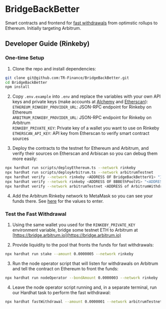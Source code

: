 # BridgeBackBetter

Smart contracts and frontend for [fast withdrawals](https://developer.offchainlabs.com/docs/withdrawals) from optimstic rollups to Ethereum. Initially targeting Arbitrum.

## Developer Guide (Rinkeby)

### One-time Setup

1. Clone the repo and install dependencies:

```sh
git clone git@github.com:TR-Finance/BridgeBackBetter.git
cd BridgeBackBetter
npm install
```

2. Copy `.env.example` into `.env` and replace the variables with your own API keys and private keys
   (make accounts at [Alchemy](https://alchemyapi.io/) and [Etherscan](https://etherscan.io)):  
   `ETHEREUM_RINKEBY_PROVIDER_URL`: JSON-RPC endpoint for Rinkeby on Ethereum  
   `ARBITRUM_RINKEBY_PROVIDER_URL`: JSON-RPC endpoint for Rinkeby on Arbitrum  
   `RINKEBY_PRIVATE_KEY`: Private key of a wallet you want to use on Rinkeby  
   `ETHERSCAN_API_KEY`: API key from Etherscan to verify smart contract sources

3. Deploy the contracts to the testnet for Ethereum and Arbitrum, and verify their sources on Etherscan and Arbiscan so you can debug them more easily:

```sh
npx hardhat run scripts/deployEthereum.ts --network rinkeby
npx hardhat run scripts/deployArbitrum.ts --network arbitrumTestnet
npx hardhat verify --network rinkeby <ADDRESS OF BridgeBackBetterV1> "100000000000000000" "100000000000000000"
npx hardhat verify --network rinkeby <ADDRESS OF BBBEthPoolV1> "<ADDRESS OF BridgeBackBetterV1>"
npx hardhat verify --network arbitrumTestnet <ADDRESS of ArbitrumWithdrawalV1>
```

4. Add the Arbitrum Rinkeby network to MetaMask so you can see your funds there. See [here](https://developer.offchainlabs.com/docs/public_testnet) for the values to enter.

### Test the Fast Withdrawal

1. Using the same wallet you used for the `RINKEBY_PRIVATE_KEY` environment variable, bridge some testnet ETH to Arbitrum
   at [https://bridge.arbitrum.io](https://bridge.arbitrum.io)

2. Provide liquidity to the pool that fronts the funds for fast withdrawals:

```sh
npx hardhat run stake --amount 0.0000005 --network rinkeby
```

3. Run the node operator script that will listen for withdrawals on Arbitrum and tell the contract on Ethereum to front the funds:

```sh
npx hardhat run nodeOperator --bondAmount 0.0000003 --network rinkeby
```

4. Leave the node operator script running and, in a separate terminal, run our Hardhat task to perform the fast withdrawal:

```sh
npx hardhat fastWithdrawal --amount 0.0000001 --network arbitrumTestnet
```
